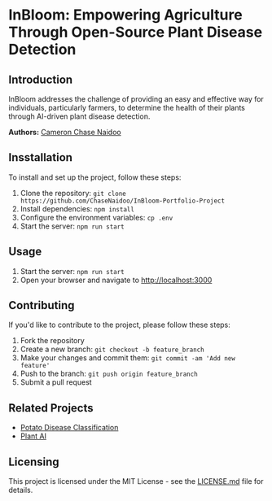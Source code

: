 # InBloom: Empowering Agriculture Through Open-Source Plant Disease Detection

## Introduction
InBloom addresses the challenge of providing an easy and effective way for individuals, particularly farmers, to determine the health of their plants through AI-driven plant disease detection.

**Authors:** [Cameron Chase Naidoo](https://github.com/ChaseNaidoo)

## Insstallation
To install and set up the project, follow these steps:
1. Clone the repository: `git clone https://github.com/ChaseNaidoo/InBloom-Portfolio-Project`
2. Install dependencies: `npm install`
3. Configure the environment variables: `cp .env`
4. Start the server: `npm run start`

## Usage
1. Start the server: `npm run start`
2. Open your browser and navigate to [http://localhost:3000](http://localhost:3000)

## Contributing
If you'd like to contribute to the project, please follow these steps:
1. Fork the repository
2. Create a new branch: `git checkout -b feature_branch`
3. Make your changes and commit them: `git commit -am 'Add new feature'`
4. Push to the branch: `git push origin feature_branch`
5. Submit a pull request

## Related Projects
- [Potato Disease Classification](https://github.com/codebasics/potato-disease-classification)
- [Plant AI](https://github.com/soumyajit4419/Plant_AI)

## Licensing
This project is licensed under the MIT License - see the [LICENSE.md](LICENSE.md) file for details.
